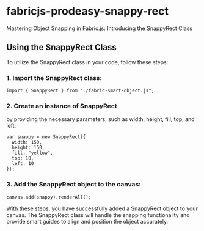 # fabricjs-prodeasy-snappy-rect
Mastering Object Snapping in Fabric.js: Introducing the SnappyRect Class

## Using the SnappyRect Class

To utilize the SnappyRect class in your code, follow these steps:

### 1. Import the SnappyRect class:

```
import { SnappyRect } from "./fabric-smart-object.js";
```

### 2. Create an instance of SnappyRect 

by providing the necessary parameters, such as width, height, fill, top, and left:

```
var snappy = new SnappyRect({
  width: 150,
  height: 150,
  fill: "yellow",
  top: 10,
  left: 10
});
```

### 3. Add the SnappyRect object to the canvas:
```
canvas.add(snappy).renderAll();
```
With these steps, you have successfully added a SnappyRect object to your canvas. The SnappyRect class will handle the snapping functionality and provide smart guides to align and position the object accurately.
